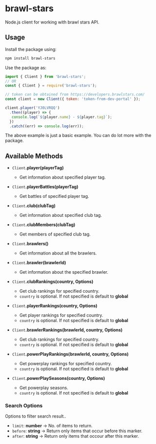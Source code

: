 # brawl-stars

Node.js client for working with brawl stars API.

## Usage

Install the package using:

```bash
npm install brawl-stars
```

Use the package as:

```js
import { Client } from 'brawl-stars';
// OR
const { Client } = require('brawl-stars');

// token can be obtained from https://developers.brawlstars.com/
const client = new Client({ token: 'token-from-dev-portal' });

client.player('YJ0LVRQQ')
  .then((player) => {
   console.log(`${player.name} - ${player.tag}`);
  })
  .catch((err) => console.log(err));
```

The above example is just a basic example. You can do lot more with the package.

## Available Methods

- `Client`**.player(playerTag)**
  - Get information about specified player tag.

- `Client`**.playerBattles(playerTag)**
  - Get battles of specified player tag.

- `Client`**.club(clubTag)**
  - Get information about specified club tag.

- `Client`**.clubMembers(clubTag)**
  - Get members of specified club tag.

- `Client`**.brawlers()**
  - Get information about all the brawlers.

- `Client`**.brawler(brawlerId)**
  - Get information about the specified brawler.

- `Client`**.clubRankings(country, Options)**
  - Get club rankings for specified country.
  - `country` is optional. If not specified is default to **global**

- `Client`**.playerRankings(country, Options)**
  - Get player rankings for specified country.
  - `country` is optional. If not specified is default to **global**
  
- `Client`**.brawlerRankings(brawlerId, country, Options)**
  - Get club rankings for specified country.
  - `country` is optional. If not specified is default to **global**

- `Client`**.powerPlayRankings(brawlerId, country, Options)**
  - Get powerplay rankings for specified country.
  - `country` is optional. If not specified is default to **global**

- `Client`**.powerPlaySeasons(country, Options)**
  - Get powerplay seasons.
  - `country` is optional. If not specified is default to **global**

### Search Options

Options to filter search result..

- `limit`: **number** -> No. of items to return.
- `before`: **string** -> Return only items that occur before this marker.
- `after`: **string** -> Return only items that occour after this marker.
